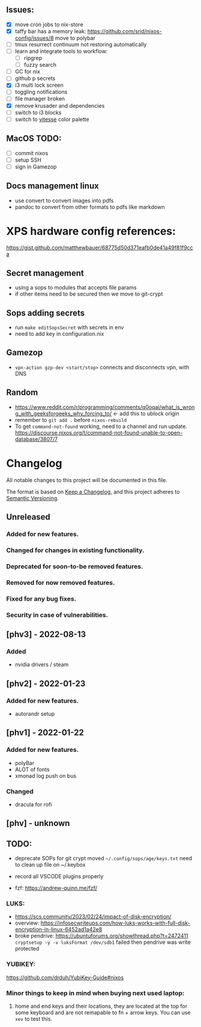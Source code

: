 ## Issues:
- [X] move cron jobs to nix-store
- [X] taffy bar has a memory leak: https://github.com/srid/nixos-config/issues/8 move to polybar
- [ ] tmux resurrect continuum not restoring automatically 
- [ ] learn and integrate tools to workflow:
    - [ ] ripgrep
    - [ ] fuzzy search
- [ ] GC for nix
- [ ] github p secrets
- [X] i3 multi lock screen
- [ ] toggling notifications
- [ ] file manager broken
- [X] remove krusader and dependencies
- [ ] switch to i3 blocks
- [ ] switch to [vitesse](https://marketplace.visualstudio.com/items?itemName=antfu.theme-vitesse&ssr=false#overview) color palette

## MacOS TODO:
- [ ] commit nixos
- [ ] setup SSH
- [ ] sign in Gamezop 

## Docs management linux
- use convert to convert images into pdfs
- pandoc to convert from other formats to pdfs like markdown

# XPS hardware config references:
https://gist.github.com/matthewbauer/68775d50d371eafb0de41a49f81f9cca

## Secret management
- using a sops to modules that accepts file params
- if other items need to be secured then we move to git-crypt

## Sops adding secrets
- run `make editSopsSecret` with secrets in env
- need to add key in configuration.nix

## Gamezop
- `vpn-action gzp-dev <start/stop>` connects and disconnects vpn, with DNS

## Random
- https://www.reddit.com/r/programming/comments/q0oqai/what_is_wrong_with_geeksforgeeks_why_forcing_to/ <- add this to ublock origin
- remember to `git add .`  before `nixos-rebuild`
- To get `command-not-found` working, need to a channel and run update. https://discourse.nixos.org/t/command-not-found-unable-to-open-database/3807/7

# Changelog
All notable changes to this project will be documented in this file.

The format is based on [Keep a Changelog](https://keepachangelog.com/en/1.0.0/),
and this project adheres to [Semantic Versioning](https://semver.org/spec/v2.0.0.html).

## Unreleased
### Added for new features.
### Changed for changes in existing functionality.
### Deprecated for soon-to-be removed features.
### Removed for now removed features.
### Fixed for any bug fixes.
### Security in case of vulnerabilities.


## [phv3] - 2022-08-13
### Added
- nvidia drivers / steam
## [phv2] - 2022-01-23
### Added for new features.
- autorandr setup

## [phv1] - 2022-01-22
### Added for new features.
- polyBar 
- ALOT of fonts
- xmonad log push on bus
### Changed
- dracula for rofi

## [phv] - unknown


## TODO: 
- deprecate SOPs for git crypt
    moved `~/.config/sops/age/keys.txt` need to clean up file on ~/.keybox
- record all VSCODE plugins properly


- fzf: https://andrew-quinn.me/fzf/


### LUKS:
- https://scs.community/2023/02/24/impact-of-disk-encryption/
- overview: https://infosecwriteups.com/how-luks-works-with-full-disk-encryption-in-linux-6452ad1a42e8
- broke pendrive: https://ubuntuforums.org/showthread.php?t=2472411
    `cryptsetup -y -v luksFormat /dev/sdb1` failed then pendrive was write protected

### YUBIKEY:
https://github.com/drduh/YubiKey-Guide#nixos


### Minor things to keep in mind when buying next used laptop:
1. home and end keys and their locations, they are located at the top for some keyboard and are not remapable to fn + arrow keys. You can use `xev` to test this.